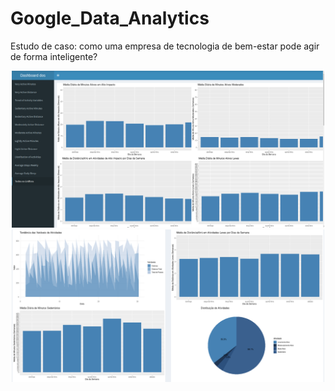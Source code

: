 # Google_Data_Analytics

Estudo de caso: como uma empresa de tecnologia de bem-estar pode agir de forma inteligente?


<div align="center">
 <img src="Dashboard1.png"  width="500"  />
</div>
<div align="center">
 <img src="Dashboard2.png"  width="500"  />
</div>